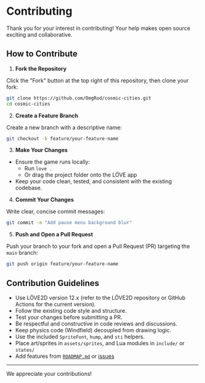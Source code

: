 # Contributing

Thank you for your interest in contributing! Your help makes open source exciting and collaborative.

## How to Contribute

1. **Fork the Repository**

Click the "Fork" button at the top right of this repository, then clone your fork:

```bash
git clone https://github.com/OmgRod/cosmic-cities.git
cd cosmic-cities
```

2. **Create a Feature Branch**

Create a new branch with a descriptive name:

```bash
git checkout -b feature/your-feature-name
```

3. **Make Your Changes**

- Ensure the game runs locally:
    - Run `love .`
    - Or drag the project folder onto the LÖVE app
- Keep your code clean, tested, and consistent with the existing codebase.

4. **Commit Your Changes**

Write clear, concise commit messages:

```bash
git commit -m "Add pause menu background blur"
```

5. **Push and Open a Pull Request**

Push your branch to your fork and open a Pull Request (PR) targeting the `main` branch:

```bash
git push origin feature/your-feature-name
```

## Contribution Guidelines

- Use LÖVE2D version 12.x (refer to the LÖVE2D repository or GitHub Actions for the current version).
- Follow the existing code style and structure.
- Test your changes before submitting a PR.
- Be respectful and constructive in code reviews and discussions.
- Keep physics code (Windfield) decoupled from drawing logic.
- Use the included `SpriteFont`, `hump`, and `sti` helpers.
- Place art/sprites in `assets/sprites`, and Lua modules in `include/` or `states/`
- Add features from [`ROADMAP.md`](ROADMAP.md) or [issues](https://github.com/OmgRod/cosmic-cities/issues)

---

We appreciate your contributions!
